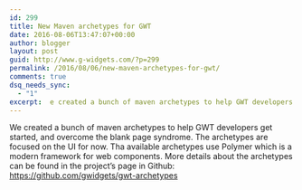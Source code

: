```yaml
---
id: 299
title: New Maven archetypes for GWT
date: 2016-08-06T13:47:07+00:00
author: blogger
layout: post
guid: http://www.g-widgets.com/?p=299
permalink: /2016/08/06/new-maven-archetypes-for-gwt/
comments: true
dsq_needs_sync:
  - "1"
excerpt:  e created a bunch of maven archetypes to help GWT developers get started, and overcome the blank page syndrome. The archetypes are focused on the UI for now. Tha available archetypes use Polymer which is a modern framework for web components...
---
```

We created a bunch of maven archetypes to help GWT developers get started, and overcome the blank page syndrome. The archetypes are focused on the UI for now. Tha available archetypes use Polymer which is a modern framework for web components. More details about the archetypes can be found in the project&#8217;s page in Github: <https://github.com/gwidgets/gwt-archetypes>